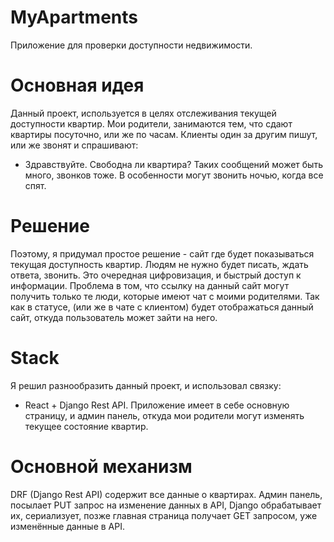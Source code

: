 # MyApartments
Приложение для проверки доступности недвижимости.

# Основная идея
Данный проект, используется в целях отслеживания текущей доступности квартир. 
Мои родители, занимаются тем, что сдают квартиры посуточно, или же по часам. Клиенты один за другим пишут, или же звонят и спрашивают:
- Здравствуйте. Свободна ли квартира? 
Таких сообщений может быть много, звонков тоже. В особенности могут звонить ночью, когда все спят. 

# Решение
Поэтому, я придумал простое решение - сайт где будет показываться текущая доступность квартир.
Людям не нужно будет писать, ждать ответа, звонить. Это очередная цифровизация, и быстрый доступ к информации.
Проблема в том, что ссылку на данный сайт могут получить только те люди, которые имеют чат с моими родителями. 
Так как в статусе, (или же в чате с клиентом) будет отображаться данный сайт, откуда пользователь может зайти на него.

# Stack
Я решил разнообразить данный проект, и использовал связку:
- React + Django Rest API.
Приложение имеет в себе основную страницу, и админ панель, откуда мои родители могут изменять текущее состояние квартир.

# Основной механизм
DRF (Django Rest API) содержит все данные о квартирах.
Админ панель, посылает PUT запрос на изменение данных в API, Django обрабатывает их, 
сериализует, позже главная страница получает GET запросом, уже изменённые данные в API.
